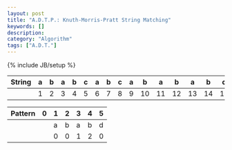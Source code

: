 ```yaml
---
layout: post
title: "A.D.T.P.: Knuth-Morris-Pratt String Matching"
keywords: []
description: 
category: "Algorithm"
tags: ["A.D.T."]
---
```

{% include JB/setup %}


| String | a | b | a | b | c | a | b | c | a | b  | a  | b  | a  | b  | d  |
|--------|---|---|---|---|---|---|---|---|---|----|----|----|----|----|----|
|        | 1 | 2 | 3 | 4 | 5 | 6 | 7 | 8 | 9 | 10 | 11 | 12 | 13 | 14 | 15 |

| Pattern | 0 | 1 | 2 | 3 | 4 | 5 |
|---------|---|---|---|---|---|---|
|         |   | a | b | a | b | d |
|         |   | 0 | 0 | 1 | 2 | 0 |
